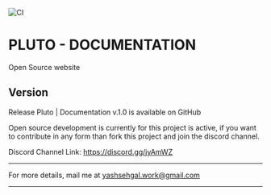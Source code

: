 ![CI](https://github.com/yashsehgal/pluto-documentation-website/workflows/CI/badge.svg)

# PLUTO - DOCUMENTATION

Open Source website 

## Version

Release Pluto | Documentation v.1.0 is available on GitHub


Open source development is currently for this project is active, if you want to contribute in any form than fork this project and join the discord channel.

Discord Channel Link: https://discord.gg/jyAmWZ

______
For more details, mail me at
yashsehgal.work@gmail.com
______


